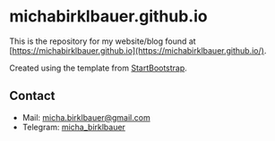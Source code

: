 # michabirklbauer.github.io

This is the repository for my website/blog found at [https://michabirklbauer.github.io](https://michabirklbauer.github.io/).

Created using the template from [StartBootstrap](https://github.com/BlackrockDigital/startbootstrap-clean-blog).

## Contact

- Mail: [micha.birklbauer@gmail.com](mailto:micha.birklbauer@gmail.com)
- Telegram: [micha_birklbauer](https://t.me/micha_birklbauer)
